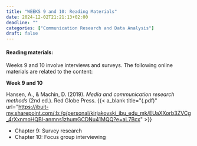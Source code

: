 ```yaml
---
title: "WEEKS 9 and 10: Reading Materials"
date: 2024-12-02T21:21:13+02:00
deadline: ""
categories: ["Communication Research and Data Analysis"]
draft: false
---
```


#### Reading materials:

Weeks 9 and 10 involve interviews and surveys. The following online materials are related to the content:

**Week 9 and 10**

Hansen, A., & Machin, D. (2019). *Media and communication research methods* (2nd ed.). Red Globe Press. {{< a_blank title="(.pdf)" url="https://ibuit-my.sharepoint.com/:b:/g/personal/kirjakovski_ibu_edu_mk/EUaXXorb3ZVCg_4rXxnmoHQBI-anmns1zhumGCDNu41MQQ?e=aL7Bcx" >}}

* Chapter 9: Survey research
* Chapter 10: Focus group interviewing